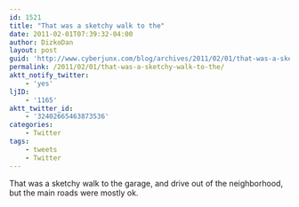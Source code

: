 ```yaml
---
id: 1521
title: "That was a sketchy walk to the"
date: 2011-02-01T07:39:32-04:00
author: DizkoDan
layout: post
guid: 'http://www.cyberjunx.com/blog/archives/2011/02/01/that-was-a-sketchy-walk-to-the/'
permalink: /2011/02/01/that-was-a-sketchy-walk-to-the/
aktt_notify_twitter:
    - 'yes'
ljID:
    - '1165'
aktt_twitter_id:
    - '32402665463873536'
categories:
    - Twitter
tags:
    - tweets
    - Twitter
---
```


That was a sketchy walk to the garage, and drive out of the neighborhood, but the main roads were mostly ok.
